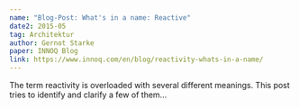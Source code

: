 ```yaml
---
name: "Blog-Post: What's in a name: Reactive"
date2: 2015-05
tag: Architektur
author: Gernot Starke
paper: INNOQ Blog
link: https://www.innoq.com/en/blog/reactivity-whats-in-a-name/
---
```

The term reactivity is overloaded with several different meanings. 
This post tries to identify and clarify a few of them…